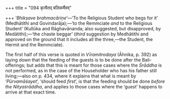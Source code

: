 +++
title = "094 कृत्वैतद् बलिकर्मैवम्"

+++
‘*Bhikṣave brahmacāriṇe*’—‘To the Religious Student who begs for it’
(Medhātithi and Govindarāja);—‘to the Remmciate *and* to the Religious
Student’ (Kullūka and Rāghavānanda; also suggested, but disapproved, by
Medātithi);—‘the chaste beggar’ (*third* suggestion by Medhātithi and
approved on the ground that it includes all the three,—the Student, the
Hermit and the Remmciate).

The first half of this verse is quoted in *Vīramitrodaya* (Āhnika, p.
392) as laying down that the feeding of the guests is to be done after
the Bali-offerings; but adds that this is meant for those cases where
the *Śrāddha* is not performed, as in the case of the Householder who
has his father still living;—also on p. 434, where it explains that what
is meant by ‘*Pūrvamāśayet*’, ‘should feed *first*’, is that the feeding
should be done *before the Nityaśrāddha*, and applies to those cases
where the ‘guest’ happens to arrive at that exact time.


